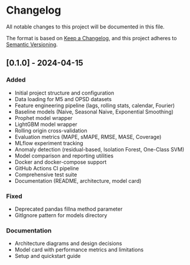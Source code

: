 # Changelog

All notable changes to this project will be documented in this file.

The format is based on [Keep a Changelog](https://keepachangelog.com/en/1.0.0/),
and this project adheres to [Semantic Versioning](https://semver.org/spec/v2.0.0.html).

## [0.1.0] - 2024-04-15

### Added
- Initial project structure and configuration
- Data loading for M5 and OPSD datasets
- Feature engineering pipeline (lags, rolling stats, calendar, Fourier)
- Baseline models (Naive, Seasonal Naive, Exponential Smoothing)
- Prophet model wrapper
- LightGBM model wrapper
- Rolling origin cross-validation
- Evaluation metrics (MAPE, sMAPE, RMSE, MASE, Coverage)
- MLflow experiment tracking
- Anomaly detection (residual-based, Isolation Forest, One-Class SVM)
- Model comparison and reporting utilities
- Docker and docker-compose support
- GitHub Actions CI pipeline
- Comprehensive test suite
- Documentation (README, architecture, model card)

### Fixed
- Deprecated pandas fillna method parameter
- GitIgnore pattern for models directory

### Documentation
- Architecture diagrams and design decisions
- Model card with performance metrics and limitations
- Setup and quickstart guide
